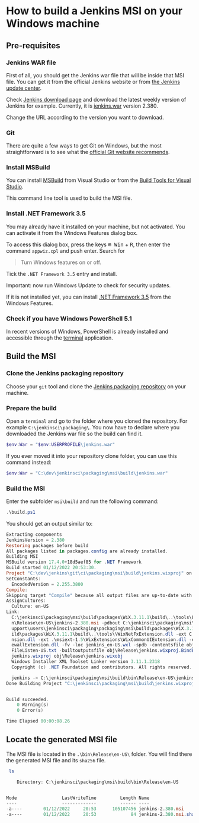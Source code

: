 # How to build a Jenkins MSI on your Windows machine

## Pre-requisites

### Jenkins WAR file

First of all, you should get the Jenkins war file that will be inside that MSI file.
You can get it from the official Jenkins website or from [the Jenkins update center](https://updates.jenkins.io/).

Check [Jenkins download page](https://www.jenkins.io/download/) and download the latest weekly version of Jenkins for example.
Currently, it is [jenkins.war](https://get.jenkins.io/war/2.380/jenkins.war) version 2.380.

Change the URL according to the version you want to download.

### Git

There are quite a few ways to get Git on Windows, but the most straightforward is to see what the [official Git website recommends](https://git-scm.com/download/win).

### Install MSBuild

You can install [MSBuild](https://aka.ms/vs/17/release/vs_BuildTools.exe) from Visual Studio or from the [Build Tools for Visual Studio](https://visualstudio.microsoft.com/downloads/#build-tools-for-visual-studio-2022).

This command line tool is used to build the MSI file.

### Install .NET Framework 3.5

You may already have it installed on your machine, but not activated.
You can activate it from the Windows Features dialog box.

To access this dialog box, press the keys <kbd>⊞ Win</kbd> + <kbd>R</kbd>, then enter the command `appwiz.cpl` and push enter.
Search for

> Turn Windows features on or off.

Tick the `.NET Framework 3.5` entry and install.

Important: now run Windows Update to check for security updates.

If it is not installed yet, you can install [.NET Framework 3.5](https://dotnet.microsoft.com/en-us/download/dotnet-framework/net35-sp1) from the Windows Features.

### Check if you have Windows PowerShell 5.1

In recent versions of Windows, PowerShell is already installed and accessible through the [terminal](https://support.microsoft.com/en-us/topic/6453ce98-da91-476f-8651-5c14d5777c20#:~:text=In%20Windows%2011%2022H2%2C%20the,an%20instance%20of%20Windows%20Terminal) application.

## Build the MSI

### Clone the Jenkins packaging repository

Choose your `git` tool and clone the [Jenkins packaging repository](https://github.com/jenkinsci/packaging.git) on your machine.

### Prepare the build

Open a `terminal` and go to the folder where you cloned the repository. For example `C:\jenkinsci\packaging\`.
You now have to declare where you downloaded the Jenkins war file so the build can find it.

```powershell
$env:War = "$env:USERPROFILE\jenkins.war"
```

If you ever moved it into your repository clone folder, you can use this command instead:

```powershell
$env:War = "C:\dev\jenkinsci\packaging\msi\build\jenkins.war"
```

### Build the MSI

Enter the subfolder `msi\build` and run the following command:

```powershell
.\build.ps1
```

You should get an output similar to:

```powershell
Extracting components
JenkinsVersion = 2.380
Restoring packages before build
All packages listed in packages.config are already installed.
Building MSI
MSBuild version 17.4.0+18d5aef85 for .NET Framework
Build started 01/12/2022 20:53:30.
Project "C:\dev\jenkins\git\ci\packaging\msi\build\jenkins.wixproj" on node 1 (default targets).
SetConstants:
  EncodedVersion = 2.255.3800
Compile:
Skipping target "Compile" because all output files are up-to-date with respect to the input files.
AssignCultures:
  Culture: en-US
Link:
  C:\jenkinsci\packaging\msi\build\packages\WiX.3.11.1\build\..\tools\Light.exe -out C:\jenkinsci\packaging\msi\build\bi
  n\Release\en-US\jenkins-2.380.msi -pdbout C:\jenkinsci\packaging\msi\build\bin\Release\en-US\jenkins-2.380.wixpdb -sw1076 -cultures:en-US -ext C:\S
  upport\users\jenkinsci\packaging\packaging\msi\build\packages\WiX.3.11.1\build\..\tools\\WixUIExtension.dll -ext C:\jenkinsci\packaging\msi\bu
  ild\packages\WiX.3.11.1\build\..\tools\\WixNetFxExtension.dll -ext C:\jenkinsci\packaging\msi\build\packages\WiX.3.11.1\build\..\tools\\WixUtilExte
  nsion.dll -ext .\msiext-1.5\WixExtensions\WixCommonUIExtension.dll -ext C:\jenkinsci\packaging\msi\build\packages\WiX.3.11.1\build\..\tools\\WixFir
  ewallExtension.dll -fv -loc jenkins_en-US.wxl -spdb -contentsfile obj\Release\jenkins.wixproj.BindContentsFileListen-US.txt -outputsfile obj\Release\jenkins.wixproj.BindOutputs
  FileListen-US.txt -builtoutputsfile obj\Release\jenkins.wixproj.BindBuiltOutputsFileListen-US.txt -wixprojectfile C:\jenkinsci\packaging\msi\build\
  jenkins.wixproj obj\Release\jenkins.wixobj
  Windows Installer XML Toolset Linker version 3.11.1.2318
  Copyright (c) .NET Foundation and contributors. All rights reserved.

  jenkins -> C:\jenkinsci\packaging\msi\build\bin\Release\en-US\jenkins-2.380.msi
Done Building Project "C:\jenkinsci\packaging\msi\build\jenkins.wixproj" (default targets).


Build succeeded.
    0 Warning(s)
    0 Error(s)

Time Elapsed 00:00:08.26
```

## Locate the generated MSI file

The MSI file is located in the `.\bin\Release\en-US\` folder.
You will find there the generated MSI file and its `sha256` file.

```powershell
 ls

    Directory: C:\jenkinsci\packaging\msi\build\bin\Release\en-US


Mode                 LastWriteTime         Length Name
----                 -------------         ------ ----
-a----        01/12/2022     20:53      105107456 jenkins-2.380.msi
-a----        01/12/2022     20:53             84 jenkins-2.380.msi.sha256
```
